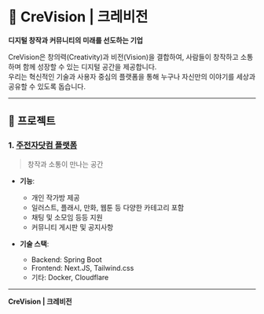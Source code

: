 # 🌟 CreVision | 크레비전  
**디지털 창작과 커뮤니티의 미래를 선도하는 기업**  

CreVision은 창의력(Creativity)과 비전(Vision)을 결합하여, 사람들이 창작하고 소통하며 함께 성장할 수 있는 디지털 공간을 제공합니다.  
우리는 혁신적인 기술과 사용자 중심의 플랫폼을 통해 누구나 자신만의 이야기를 세상과 공유할 수 있도록 돕습니다.  

---

## 🚀 프로젝트
### 1. **[주전자닷컴 플랫폼](https://www.zuzunza.com)**  
> 창작과 소통이 만나는 공간  
- **기능**:  
  - 개인 작가방 제공  
  - 일러스트, 플래시, 만화, 웹툰 등 다양한 카테고리 포함
  - 채팅 및 소모임 등등 지원  
  - 커뮤니티 게시판 및 공지사항  

- **기술 스택**:  
  - Backend: Spring Boot
  - Frontend: Next.JS, Tailwind.css 
  - 기타: Docker, Cloudflare  
---

**CreVision | 크레비전**
